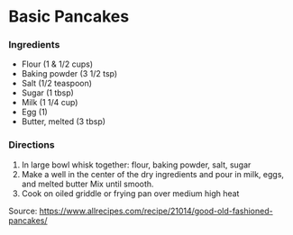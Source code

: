 # Basic Pancakes

### Ingredients

- Flour (1 & 1/2 cups)
- Baking powder (3 1/2 tsp)
- Salt (1/2 teaspoon)
- Sugar (1 tbsp)
- Milk (1 1/4 cup)
- Egg (1)
- Butter, melted (3 tbsp)

### Directions

1. In large bowl whisk together: flour, baking powder, salt, sugar
2. Make a well in the center of the dry ingredients and pour in milk, eggs, and melted butter
   Mix until smooth.
3. Cook on oiled griddle or frying pan over medium high heat



Source: https://www.allrecipes.com/recipe/21014/good-old-fashioned-pancakes/